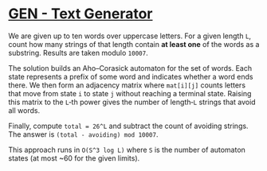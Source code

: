 # [GEN - Text Generator](https://www.spoj.com/problems/GEN/)

We are given up to ten words over uppercase letters. For a given length `L`, count how many strings of that length contain **at least one** of the words as a substring. Results are taken modulo `10007`.

The solution builds an Aho–Corasick automaton for the set of words. Each state represents a prefix of some word and indicates whether a word ends there. We then form an adjacency matrix where `mat[i][j]` counts letters that move from state `i` to state `j` without reaching a terminal state. Raising this matrix to the `L`‑th power gives the number of length‑`L` strings that avoid all words.

Finally, compute `total = 26^L` and subtract the count of avoiding strings. The answer is `(total - avoiding) mod 10007`.

This approach runs in `O(S^3 log L)` where `S` is the number of automaton states (at most ~60 for the given limits).

